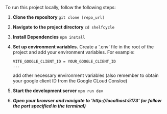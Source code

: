 To run this project locally, follow the following steps:
1. **Clone the repository**
   ```git clone [repo_url]```
   
2.  **Navigate to the project directory**
   ```cd shelfcycle```
   
3.  **Install Dependencies**
   ```npm install```
   
4. **Set up environment variables.**
   Create a '.env' file in the root of the project and add your environment variables.
   For example:
   ```
   VITE_GOOGLE_CLIENT_ID = YOUR_GOOGLE_CLIENT_ID
   ...
   ```
   add other necessary environment variables
   (also remember to obtain your google client ID from the Google CLoud Consloe)

6. **Start the development server**
   ```npm run dev```

7. ***Open your browser and navigate to 'http://localhost:5173'  (or follow the port specified in the terminal)***
